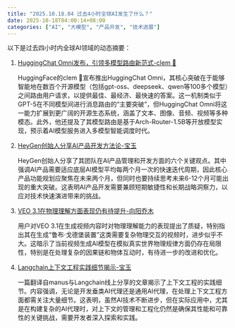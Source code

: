 ```yaml
---
title: "2025.10.18.04 过去4小时全球AI发生了什么？"
date: 2025-10-18T04:00:14+08:00
categories: ["AI", "大模型", "产品开发", "技术进展"]
---
```


以下是过去四小时内全球AI领域的动态摘要：

1.  [HuggingChat Omni发布，引领多模型路由新范式-clem 🤗](https://x.com/ClementDelangue/status/1979230512343585279)

    HuggingFace的clem 🤗宣布推出HuggingChat Omni，其核心突破在于能够智能地在数百个开源模型（包括gpt-oss、deepseek、qwen等100多个模型）之间路由用户请求，以提供最佳、最经济、最快速的答案。这一机制类似于GPT-5在不同模型间进行消息路由的“主要突破”，但HuggingChat Omni将这一能力扩展到更广阔的开源生态系统，涵盖了文本、图像、音频、视频等多种模态。此外，他还提及了其模型路由是基于Arch-Router-1.5B等开放模型实现，预示着AI模型服务进入多模型智能调度时代。

2.  [HeyGen创始人分享AI产品开发方法论-宝玉](https://x.com/dotey/status/1979228816431083929)

    HeyGen创始人分享了其团队在AI产品管理和开发方面的六个关键观点。其中强调AI产品需要适应底层AI模型平均每两个月一次的快速迭代周期，因此核心产品功能规划应聚焦在未来两个月，但同时也要持续思考未来6-12个月可能出现的重大突破。这表明AI产品开发需要兼顾短期敏捷性和长期战略洞察力，以应对技术快速演进带来的挑战。

3.  [VEO 3.1在物理理解方面表现仍有待提升-向阳乔木](https://x.com/vista8/status/1979223358169645417)

    用户对VEO 3.1在生成视频内容时对物理理解能力的表现提出了质疑，特别指出其在生成“鲁布·戈德堡装置”这类需要复杂物理交互的视频时，进步似乎不大。这暗示了当前视频生成AI模型在模拟真实世界物理规律方面仍存在局限性，特别是在处理复杂的因果链和物体互动时，有待进一步的改进和优化。

4.  [Langchain上下文工程实践细节揭示-宝玉](https://x.com/dotey/status/1979247848911684061)

    一篇翻译自manus与Langchain线上分享的文章揭示了上下文工程的实践细节。内容强调，无论是开发垂类AI代理还是通用AI代理，在处理上下文工程方面都需关注大量细节。这表明，虽然AI技术不断进步，但在实际应用中，尤其是在构建复杂的AI代理时，对上下文的管理和工程化仍然是确保其性能和可靠性的关键挑战，需要开发者深入探索和实践。
